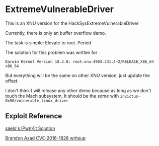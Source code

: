 # ExtremeVulnerableDriver

This is an XNU version for the HackSysExtremeVulnerableDriver

Currently, there is only an buffer overflow demo.

The task is simple: Elevate to root. Period

The solution for this problem was written for 

```
Darwin Kernel Version 18.2.0: root:xnu-4903.231.4~2/RELEASE_X86_64 x86_64
```

But everything will be the same on other XNU version, just update the offset.

I don't think I will release any other demo because as long as we don't touch the Mach subsystem, It should be the _same_ with `invictus-0x90/vulnerable_linux_driver`

## Exploit Reference

[saelo's IPwnKit Solution](https://gist.github.com/saelo/0a85f22c8a02f3a314661edd715900d3)

[Brandon Azad CVE-2016-1828 writeup](https://bazad.github.io/2016/05/mac-os-x-use-after-free/#building-the-rop-stack)
